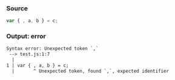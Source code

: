 ### Source
```js parse:stmt
var { , a, b } = c;
```

### Output: error
```txt
Syntax error: Unexpected token `,`
 --> test.js:1:7
  |
1 | var { , a, b } = c;
  |       ^ Unexpected token, found `,`, expected identifier
```
